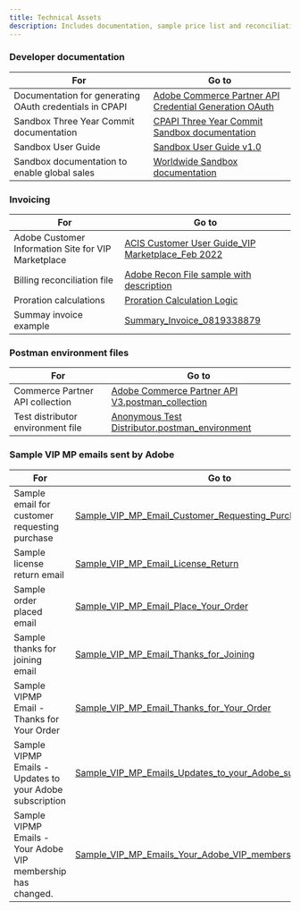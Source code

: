 ```yaml
---
title: Technical Assets
description: Includes documentation, sample price list and reconciliation files, reseller pass-through terms, and a sample Postman environment.
---
```


### Developer documentation

| For                                                     | Go to                                                                                                                                                                                                                                    |
|---------------------------------------------------------|------------------------------------------------------------------------------------------------------------------------------------------------------------------------------------------------------------------------------------------|
| Documentation for generating OAuth credentials in CPAPI | [Adobe Commerce Partner API Credential Generation OAuth](https://developer.adobe.com/developer-console/docs/guides/authentication/ServerToServerAuthentication/implementation/#generating-access-tokens-using-standard-oauth2-libraries) |
| Sandbox Three Year Commit documentation                 | [CPAPI Three Year Commit Sandbox documentation](https://developer-stage.adobe.com/vipmp/documents/developer-documentation/CPAPI%20Three%20Year%20Commit%20Sandbox%20Documentation.pdf)                                                   |
| Sandbox User Guide                                      | [Sandbox User Guide v1.0](https://documentcloud.adobe.com/spodintegration/index.html?locale=en-us)                                                                                                                                       |
| Sandbox documentation to enable global sales            | [Worldwide Sandbox documentation](https://documentcloud.adobe.com/spodintegration/index.html?locale=en-us)                                                                                                                               |

### Invoicing

|For | Go to |
|--|--|
|Adobe Customer Information Site for VIP Marketplace |[ACIS Customer User Guide_VIP Marketplace_Feb 2022](/documents/invoicing/ACIS%20Customer%20User%20Guide_VIP%20Marketplace_Feb%202022.pdf) |
|Billing reconciliation file|[Adobe Recon File sample with description](/documents/invoicing/Adobe%20Recon%20File%20sample%20with%20description.xlsx) |
|Proration calculations |[Proration Calculation Logic](/documents/invoicing/Proration%20Calculation%20Logic.xlsx) |
|Summay invoice example |[Summary_Invoice_0819338879](/documents/invoicing/Summary_Invoice_0819338879.xlsx) |

### Postman environment files

| For                               | Go to                                                                                                                                                  |
|-----------------------------------|--------------------------------------------------------------------------------------------------------------------------------------------------------|
| Commerce Partner API collection   | [Adobe Commerce Partner API V3.postman_collection](/documents/postman-environment-files/Adobe%20Commerce%20Partner%20API%20V3.postman_collection.json) |
| Test distributor environment file | [Anonymous Test Distributor.postman_environment](/documents/postman-environment-files/Anonymous%20Test%20Distributor.postman_environment.json)         |

### Sample VIP MP emails sent by Adobe

|For |Go to |
|--|--|
|Sample email for customer requesting purchase|[Sample_VIP_MP_Email_Customer_Requesting_Purchase](/documents/sample-vipmp-emails-sent-by-adobe/Sample_VIP_MP_Email_Customer_Requesting_Purchase.pdf) |
|Sample license return email |[Sample_VIP_MP_Email_License_Return](/documents/sample-vipmp-emails-sent-by-adobe/Sample_VIP_MP_Email_License_Return.pdf) |
|Sample order placed email |[Sample_VIP_MP_Email_Place_Your_Order](/documents/sample-vipmp-emails-sent-by-adobe/Sample_VIP_MP_Email_Place_Your_Order.pdf) |
|Sample thanks for joining email |[Sample_VIP_MP_Email_Thanks_for_Joining](/documents/sample-vipmp-emails-sent-by-adobe/Sample_VIP_MP_Email_Thanks_for_Joining.pdf) |
|Sample VIPMP Email - Thanks for Your Order |[Sample_VIP_MP_Email_Thanks_for_Your_Order](/documents/sample-vipmp-emails-sent-by-adobe/Sample_VIP_MP_Email_Thanks_for_Your_Order.pdf) |
|Sample VIPMP Emails - Updates to your Adobe subscription |[Sample_VIP_MP_Emails_Updates_to_your_Adobe_subscription](/documents/sample-vipmp-emails-sent-by-adobe/Sample_VIP_MP_Emails_Updates_to_your_Adobe_subscription.pdf) |
|Sample VIPMP Emails - Your Adobe VIP membership has changed. |[Sample_VIP_MP_Emails_Your_Adobe_VIP_membership_has_changed](/documents/sample-vipmp-emails-sent-by-adobe/Sample_VIP_MP_Emails_Your_Adobe_VIP_membership_has_changed.pdf)|
